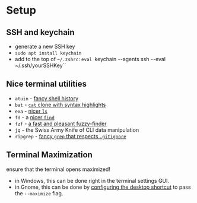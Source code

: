 # Setup

## SSH and keychain

- generate a new SSH key
- `sudo apt install keychain`
- add to the top of `~/.zshrc`: `eval `keychain --agents ssh --eval ~/.ssh/yourSSHKey``

## Nice terminal utilities

- `atuin` - [fancy shell history](https://atuin.sh/)
- `bat` - [`cat` clone with syntax highlights](https://github.com/sharkdp/bat)
- `exa` - [nicer `ls`](https://the.exa.website/)
- `fd` - a [nicer `find`](https://github.com/sharkdp/fd)
- `fzf` - [a fast and pleasant fuzzy-finder](https://github.com/junegunn/fzf)
- `jq` - the Swiss Army Knife of CLI data manipulation
- `ripgrep` - [fancy `grep` that respects `.gitignore`](https://github.com/BurntSushi/ripgrep)

## Terminal Maximization

ensure that the terminal opens maximized!

- in Windows, this can be done right in the terminal settings GUI.
- in Gnome, this can be done by [configuring the desktop shortcut](https://askubuntu.com/a/408202) to pass the `--maximize` flag.
